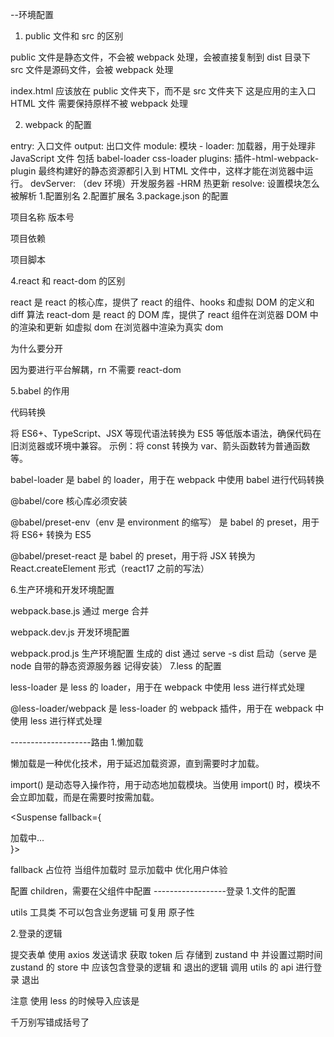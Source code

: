 --环境配置

1. public 文件和 src 的区别

public 文件是静态文件，不会被 webpack 处理，会被直接复制到 dist 目录下
src 文件是源码文件，会被 webpack 处理

index.html 应该放在 public 文件夹下，而不是 src 文件夹下 这是应用的主入口 HTML 文件
需要保持原样不被 webpack 处理

2.  webpack 的配置

entry: 入口文件
output: 出口文件
module: 模块 - loader: 加载器，用于处理非 JavaScript 文件 包括 babel-loader css-loader
plugins: 插件-html-webpack-plugin 最终构建好的静态资源都引入到 HTML 文件中，这样才能在浏览器中运行。
devServer: （dev 环境）开发服务器 -HRM 热更新
resolve: 设置模块怎么被解析 1.配置别名 2.配置扩展名
3.package.json 的配置

项目名称 版本号

项目依赖

项目脚本

4.react 和 react-dom 的区别

react 是 react 的核心库，提供了 react 的组件、hooks 和虚拟 DOM 的定义和 diff 算法
react-dom 是 react 的 DOM 库，提供了 react 组件在浏览器 DOM 中的渲染和更新 如虚拟 dom 在浏览器中渲染为真实 dom

为什么要分开

因为要进行平台解耦，rn 不需要 react-dom

5.babel 的作用

代码转换

将 ES6+、TypeScript、JSX 等现代语法转换为 ES5 等低版本语法，确保代码在旧浏览器或环境中兼容。
示例：将 const 转换为 var、箭头函数转为普通函数等。

babel-loader 是 babel 的 loader，用于在 webpack 中使用 babel 进行代码转换

@babel/core 核心库必须安装

@babel/preset-env（env 是 environment 的缩写） 是 babel 的 preset，用于将 ES6+ 转换为 ES5

@babel/preset-react 是 babel 的 preset，用于将 JSX 转换为 React.createElement 形式（react17 之前的写法）

6.生产环境和开发环境配置

webpack.base.js 通过 merge 合并

webpack.dev.js 开发环境配置

webpack.prod.js 生产环境配置 生成的 dist 通过 serve -s dist 启动（serve 是 node 自带的静态资源服务器 记得安装）
7.less 的配置

less-loader 是 less 的 loader，用于在 webpack 中使用 less 进行样式处理

@less-loader/webpack 是 less-loader 的 webpack 插件，用于在 webpack 中使用 less 进行样式处理

--------------------路由 1.懒加载

懒加载是一种优化技术，用于延迟加载资源，直到需要时才加载。

import() 是动态导入操作符，用于动态地加载模块。当使用 import() 时，模块不会立即加载，而是在需要时按需加载。

<Suspense fallback={<div>加载中...</div>}>
<RouterProvider router={router} />
</Suspense>

fallback 占位符 当组件加载时 显示加载中 优化用户体验

配置 children，需要在父组件中配置<Outlet />
------------------登录 1.文件的配置

utils 工具类 不可以包含业务逻辑 可复用 原子性

2.登录的逻辑

提交表单 使用 axios 发送请求
获取 token 后 存储到 zustand 中 并设置过期时间
zustand 的 store 中 应该包含登录的逻辑 和 退出的逻辑 调用 utils 的 api 进行登录 退出

注意 使用 less 的时候导入应该是 <div className="XXXX"> 千万别写错成括号了
